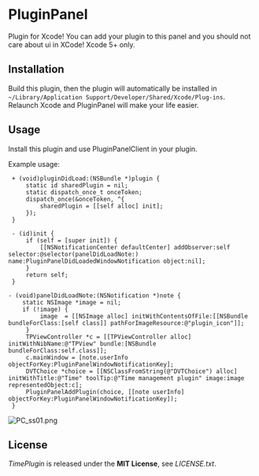 PluginPanel
===========
Plugin for Xcode! You can add your plugin to this panel and you should not care about ui in XCode!
Xcode 5+ only.

## Installation
Build this plugin, then the plugin will automatically be installed in `~/Library/Application Support/Developer/Shared/Xcode/Plug-ins`.  
Relaunch Xcode and PluginPanel will make your life easier.

## Usage
Install this plugin and use PluginPanelClient in your plugin.

Example usage:

     + (void)pluginDidLoad:(NSBundle *)plugin {
         static id sharedPlugin = nil;
         static dispatch_once_t onceToken;
         dispatch_once(&onceToken, ^{
             sharedPlugin = [[self alloc] init];
         });
     }

     - (id)init {
         if (self = [super init]) {
             [[NSNotificationCenter defaultCenter] addObserver:self selector:@selector(panelDidLoadNote:) name:PluginPanelDidLoadedWindowNotification object:nil];
         }
         return self;
     }

    - (void)panelDidLoadNote:(NSNotification *)note {
        static NSImage *image = nil;
        if (!image) {
             image  = [[NSImage alloc] initWithContentsOfFile:[[NSBundle bundleForClass:[self class]] pathForImageResource:@"plugin_icon"]];
         }
         TPViewController *c = [[TPViewController alloc] initWithNibName:@"TPView" bundle:[NSBundle bundleForClass:self.class]];
         c.mainWindow = [note.userInfo objectForKey:PluginPanelWindowNotificationKey];
         DVTChoice *choice = [[NSClassFromString(@"DVTChoice") alloc] initWithTitle:@"Time" toolTip:@"Time management plugin" image:image representedObject:c];
         PluginPanelAddPlugin(choice, [[note userInfo] objectForKey:PluginPanelWindowNotificationKey]);
     }


![PC_ss01.png](http://cl.ly/image/361O373s1020/Screen%20Shot%202013-09-24%20at%2023.29.54.png)

## License
*TimePlugin* is released under the **MIT License**, see *LICENSE.txt*.
